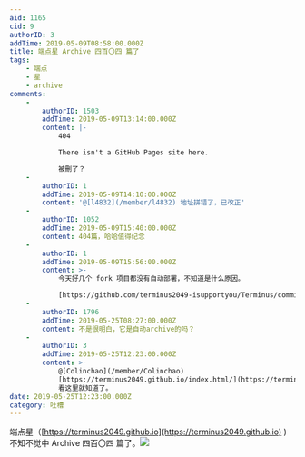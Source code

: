 ```yaml
---
aid: 1165
cid: 9
authorID: 3
addTime: 2019-05-09T08:58:00.000Z
title: 端点星 Archive 四百〇四 篇了
tags:
    - 端点
    - 星
    - archive
comments:
    -
        authorID: 1503
        addTime: 2019-05-09T13:14:00.000Z
        content: |-
            404

            There isn't a GitHub Pages site here.

            被刪了？
    -
        authorID: 1
        addTime: 2019-05-09T14:10:00.000Z
        content: '@[l4832](/member/l4832) 地址拼错了，已改正'
    -
        authorID: 1052
        addTime: 2019-05-09T15:40:00.000Z
        content: 404篇，哈哈值得纪念
    -
        authorID: 1
        addTime: 2019-05-09T15:56:00.000Z
        content: >-
            今天好几个 fork 项目都没有自动部署，不知道是什么原因。  

            [https://github.com/terminus2049-isupportyou/Terminus/commits/master](https://github.com/terminus2049-isupportyou/Terminus/commits/master)
    -
        authorID: 1796
        addTime: 2019-05-25T08:27:00.000Z
        content: 不是很明白，它是自动archive的吗？
    -
        authorID: 3
        addTime: 2019-05-25T12:23:00.000Z
        content: >-
            @[Colinchao](/member/Colinchao)
            [https://terminus2049.github.io/index.html/](https://terminus2049.github.io/index.html/)
            看这里就知道了。
date: 2019-05-25T12:23:00.000Z
category: 吐槽
---
```


端点星（[https://terminus2049.github.io](https://terminus2049.github.io) ) 不知不觉中 Archive 四百〇四 篇了。![](https://i.loli.net/2019/05/09/5cd3ead59a3b0.png)
